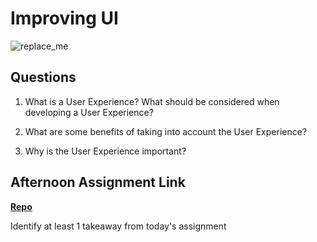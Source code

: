 # Improving UI

![replace_me](https://codeworks.blob.core.windows.net/public/assets/img/illustrations/placeholder.svg)

## Questions

1. What is a User Experience? What should be considered when developing a User Experience?

2. What are some benefits of taking into account the User Experience?

3. Why is the User Experience important?

## Afternoon Assignment Link

**[Repo](https://github.com/{{ghname}}/<ASSIGNMENT_REPO>)**

Identify at least 1 takeaway from today's assignment
